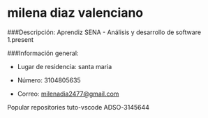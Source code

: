 # milena diaz valenciano
###Descripción: Aprendiz SENA - Análisis y desarrollo de software
1.present

###Información general:

- Lugar de residencia: santa maria

- Número: 3104805635

- Correo: milenadia2477@gmail.com

Popular repositories
tuto-vscode
ADSO-3145644
